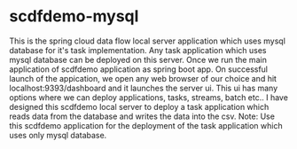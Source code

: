 # scdfdemo-mysql
This is the spring cloud data flow local server application which uses mysql database for it's task implementation. Any task application which uses mysql database can be deployed on this server. Once we run the main application of scdfdemo application as spring boot app. On successful launch of the appication, we open any web browser of our choice and hit localhost:9393/dashboard and it launches the server ui. This ui has many options where we can deploy applications, tasks, streams, batch etc.. I have designed this scdfdemo local server to deploy a task application which reads data from the database and writes the data into the csv. Note: Use this scdfdemo application for the deployment of the task application which uses only mysql database.
